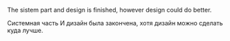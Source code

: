 The sistem part and design is finished, however design could do better.

Системная часть И дизайн была закончена, хотя дизайн можно сделать куда лучше.